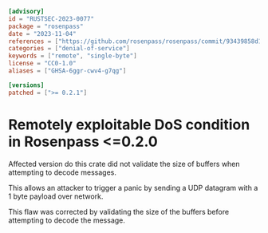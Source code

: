 ```toml
[advisory]
id = "RUSTSEC-2023-0077"
package = "rosenpass"
date = "2023-11-04"
references = ["https://github.com/rosenpass/rosenpass/commit/93439858d1c44294a7b377f775c4fc897a370bb2"]
categories = ["denial-of-service"]
keywords = ["remote", "single-byte"]
license = "CC0-1.0"
aliases = ["GHSA-6ggr-cwv4-g7qg"]

[versions]
patched = [">= 0.2.1"]
```

# Remotely exploitable DoS condition in Rosenpass <=0.2.0

Affected version do this crate did not validate the size of buffers when attempting to decode messages.

This allows an attacker to trigger a panic by sending a UDP datagram with a 1 byte payload over network.

This flaw was corrected by validating the size of the buffers before attempting to decode the message.
